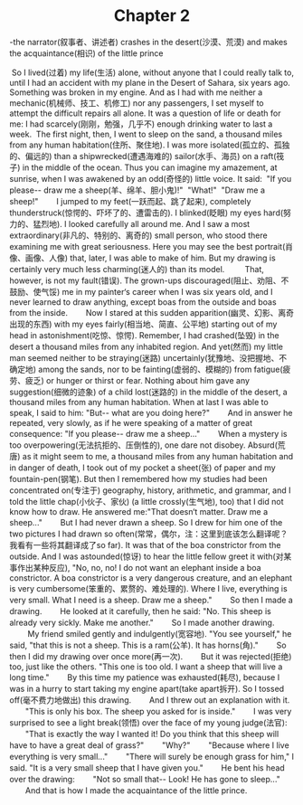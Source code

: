 <div align = "center"><h1>Chapter 2</h1></div> 

-the narrator(叙事者、讲述者) crashes in the desert(沙漠、荒漠) and makes the acquaintance(相识) of the little prince

​		So I lived(过着) my life(生活) alone, without anyone that I could really talk to, until I had an accident with my plane in the Desert of Sahara, six years ago. Something was broken in my engine. And as I had with me neither a mechanic(机械师、技工、机修工) nor any passengers, I set myself to attempt the difficult repairs all alone. It was a question of life or death for me: I had scarcely(刚刚，勉强，几乎不) enough drinking water to last a week.
​		The first night, then, I went to sleep on the sand, a thousand miles from any human habitation(住所、聚住地). I was more isolated(孤立的、孤独的、偏远的) than a shipwrecked(遭遇海难的) sailor(水手、海员) on a raft(筏子) in the middle of the ocean. Thus you can imagine my amazement, at sunrise, when I was awakened by an odd(奇怪的) little voice. It said: 
​		"If you please-- draw me a sheep(羊、绵羊、胆小鬼)!"
​		"What!"
​		"Draw me a sheep!"
　　I jumped to my feet(一跃而起、跳了起来), completely thunderstruck(惊愕的、吓坏了的、遭雷击的). I blinked(眨眼) my eyes hard(努力的、猛烈地). I looked carefully all around me. And I saw a most extraordinary(非凡的、特别的、离奇的) small person, who stood there examining me with great seriousness. Here you may see the best portrait(肖像、画像、人像) that, later, I was able to make of him. But my drawing is certainly very much less charming(迷人的) than its model.
　　 That, however, is not my fault(错误). The grown-ups discouraged(阻止、劝阻、不鼓励、使气馁) me in my painter‘s career when I was six years old, and I never learned to draw anything, except boas from the outside and boas from the inside.
　　Now I stared at this sudden apparition(幽灵、幻影、离奇出现的东西) with my eyes fairly(相当地、简直、公平地) starting out of my head in astonishment(吃惊、惊愕). Remember, I had crashed(坠毁) in the desert a thousand miles from any inhabited region. And yet(然而) my little man seemed neither to be straying(迷路) uncertainly(犹豫地、没把握地、不确定地) among the sands, nor to be fainting(虚弱的、模糊的) from fatigue(疲劳、疲乏) or hunger or thirst or fear. Nothing about him gave any suggestion(细微的迹象) of a child lost(迷路的) in the middle of the desert, a thousand miles from any human habitation. When at last I was able to speak, I said to him: "But-- what are you doing here?"
　　And in answer he repeated, very slowly, as if he were speaking of a matter of great consequence: "If you please-- draw me a sheep..."
　　When a mystery is too overpowering(无法抗拒的、压倒性的), one dare not disobey. Absurd(荒唐) as it might seem to me, a thousand miles from any human habitation and in danger of death, I took out of my pocket a sheet(张) of paper and my fountain-pen(钢笔). But then I remembered how my studies had been concentrated on(专注于) geography, history, arithmetic, and grammar, and I told the little chap(小伙子、家伙) (a little crossly(生气地), too) that I did not know how to draw. He answered me:"That doesn‘t matter. Draw me a sheep..."
　　But I had never drawn a sheep. So I drew for him one of the two pictures I had drawn so often(常常，偶尔，注：这里到底该怎么翻译呢？我看有一些将其翻译成了so far). It was that of the boa constrictor from the outside. And I was astounded(惊讶) to hear the little fellow greet it with(对某事作出某种反应), "No, no, no! I do not want an elephant inside a boa constrictor. A boa constrictor is a very dangerous creature, and an elephant is very cumbersome(笨重的、累赘的、难处理的). Where I live, everything is very small. What I need is a sheep. Draw me a sheep." 
　　So then I made a drawing. 
　　He looked at it carefully, then he said: "No. This sheep is already very sickly. Make me another." 
　　So I made another drawing. 
　　 My friend smiled gently and indulgently(宽容地). "You see yourself," he said, "that this is not a sheep. This is a ram(公羊). It has horns(角)." 
　　So then I did my drawing over once more(再一次). 
　　But it was rejected(拒绝) too, just like the others. "This one is too old. I want a sheep that will live a long time."
　　By this time my patience was exhausted(耗尽), because I was in a hurry to start taking my engine apart(take apart拆开). So I tossed off(毫不费力地做出) this drawing. 
　　And I threw out an explanation with it. 
　　"This is only his box. The sheep you asked for is inside."
　　I was very surprised to see a light break(领悟) over the face of my young judge(法官): 
　　"That is exactly the way I wanted it! Do you think that this sheep will have to have a great deal of grass?"
　　"Why?"
　　"Because where I live everything is very small..."
　　"There will surely be enough grass for him," I said. "It is a very small sheep that I have given you." 
　　He bent his head over the drawing: 
　　"Not so small that-- Look! He has gone to sleep..."
　　And that is how I made the acquaintance of the little prince.
